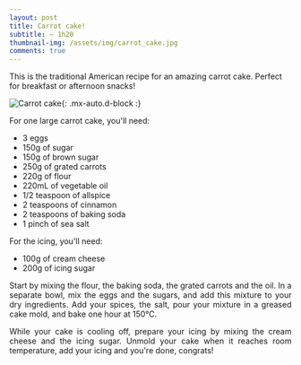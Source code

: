 ```yaml
---
layout: post
title: Carrot cake!
subtitle: ~ 1h20
thumbnail-img: /assets/img/carrot_cake.jpg
comments: true
---
```


This is the traditional American recipe for an amazing carrot cake. Perfect for breakfast or afternoon snacks!

![Carrot cake](/assets/img/carrot_cake.jpg){: .mx-auto.d-block :}

For one large carrot cake, you'll need:

- 3 eggs
- 150g of sugar
- 150g of brown sugar 
- 250g of grated carrots
- 220g of flour
- 220mL of vegetable oil
- 1/2 teaspoon of allspice
- 2 teaspoons of cinnamon	
- 2 teaspoons of baking soda
- 1 pinch of sea salt

For the icing, you'll need:

- 100g of cream cheese
- 200g of icing sugar

<div style="text-align: justify">
<p> Start by mixing the flour, the baking soda, the grated carrots and the oil. In a separate bowl, mix the eggs and the sugars, and add this mixture to your dry ingredients. Add your spices, the salt, pour your mixture in a greased cake mold, and bake one hour at 150°C. </p>
<p> While your cake is cooling off, prepare your icing by mixing the cream cheese and the icing sugar. Unmold your cake when it reaches room temperature, add your icing and you're done, congrats! </p>
</div>
